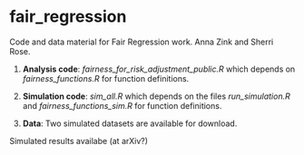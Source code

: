 # fair_regression

Code and data material for Fair Regression work. Anna Zink and Sherri Rose. 

1. **Analysis code**: *fairness_for_risk_adjustment_public.R* which depends on *fairness_functions.R* for function definitions.

2. **Simulation code**: *sim_all.R* which depends on the files *run_simulation.R* and *fairness_functions_sim.R* for function definitions. 

3. **Data**: Two simulated datasets are available for download. 

Simulated results availabe (at arXiv?)
